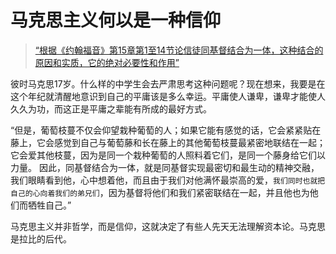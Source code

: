 # 马克思主义何以是一种信仰

> [“根据《约翰福音》第15章第1至14节论信徒同基督结合为一体，这种结合的原因和实质，它的绝对必要性和作用”](https://www.marxists.org/chinese/marx-engels/01/046.htm)

彼时马克思17岁。什么样的中学生会去严肃思考这种问题呢？现在想来，我要是在这个年纪就清醒地意识到自己的平庸该是多么幸运。平庸使人谦卑，谦卑才能使人久久为功，而这正是平庸之辈能有所成的最好方式。

“但是，葡萄枝蔓不仅会仰望栽种葡萄的人；如果它能有感觉的话，它会紧紧贴在藤上，它会感觉到自己与葡萄藤和长在藤上的其他葡萄枝蔓最紧密地联结在一起；它会爱其他枝蔓，因为是同一个栽种葡萄的人照料着它们，是同一个藤身给它们以力量。
因此，同基督结合为一体，就是同基督实现最密切和最生动的精神交融，我们眼睛看到他，心中想着他，而且由于我们对他满怀最崇高的爱，```我们同时也就把自己的心向着我们的弟兄们```，因为基督将他们和我们紧密联结在一起，并且他也为他们而牺牲自己。”

马克思主义并非哲学，而是信仰，这就决定了有些人先天无法理解资本论。马克思是拉比的后代。